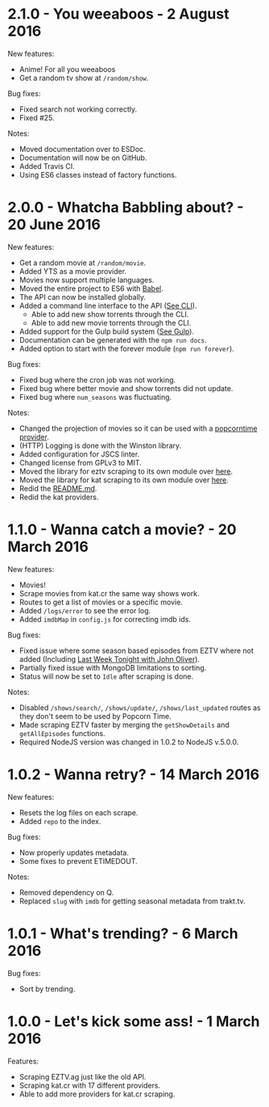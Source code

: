 2.1.0 - You weeaboos - 2 August 2016
====================================

New features:
 - Anime! For all you weeaboos
 - Get a random tv show at `/random/show`.

Bug fixes:
 - Fixed search not working correctly.
 - Fixed #25.

Notes:
 - Moved documentation over to ESDoc.
 - Documentation will now be on GitHub.
 - Added Travis CI.
 - Using ES6 classes instead of factory functions.

2.0.0 - Whatcha Babbling about? - 20 June 2016
==============================================

New features:
 - Get a random movie at `/random/movie`.
 - Added YTS as a movie provider.
 - Movies now support multiple languages.
 - Moved the entire project to ES6 with [Babel](https://babeljs.io/).
 - The API can now be installed globally.
 - Added a command line interface to the API ([See CLI](README.md#cli)).
   - Able to add new show torrents through the CLI.
   - Able to add new movie torrents through the CLI.
 - Added support for the Gulp build system ([See Gulp](README.md#gulp)).
 - Documentation can be generated with the `npm run docs`.
 - Added option to start with the forever module (`npm run forever`).

Bug fixes:
 - Fixed bug where the cron job was not working.
 - Fixed bug where better movie and show torrents did not update.
 - Fixed bug where `num_seasons` was fluctuating.

Notes:
 - Changed the projection of movies so it can be used with a [popcorntime provider](https://github.com/ChrisAlderson/butter-provider-movies).
 - (HTTP) Logging is done with the Winston library.
 - Added configuration for JSCS linter.
 - Changed license from GPLv3 to MIT.
 - Moved the library for eztv scraping to its own module over [here](https://github.com/ChrisAlderson/eztv-api-pt).
 - Moved the library for kat scraping to its own module over [here](https://github.com/ChrisAlderson/kat-api-pt).
 - Redid the [README.md](README.md).
 - Redid the kat providers.

1.1.0 - Wanna catch a movie? - 20 March 2016
============================================

New features:
 - Movies!
  - Scrape movies from kat.cr the same way shows work.
  - Routes to get a list of movies or a specific movie.
 - Added `/logs/error` to see the error log.
 - Added `imdbMap` in `config.js` for correcting imdb ids.

Bug fixes:
 - Fixed issue where some season based episodes from EZTV where not added (Including [Last Week Tonight with John Oliver](https://eztv.ag/shows/1025/last-week-tonight-with-john-oliver/)).
 - Partially fixed issue with MongoDB limitations to sorting.
 - Status will now be set to `Idle` after scraping is done.

Notes:
 - Disabled `/shows/search/`, `/shows/update/`, `/shows/last_updated` routes as they don't seem to be used by Popcorn Time.
 - Made scraping EZTV faster by merging the `getShowDetails` and `getAllEpisodes` functions.
 - Required NodeJS version was changed in 1.0.2 to NodeJS v.5.0.0.

1.0.2 - Wanna retry? - 14 March 2016
====================================

New features:
 - Resets the log files on each scrape.
 - Added `repo` to the index.

Bug fixes:
 - Now properly updates metadata.
 - Some fixes to prevent ETIMEDOUT.

Notes:
 - Removed dependency on Q.
 - Replaced `slug` with `imdb` for getting seasonal metadata from trakt.tv.

1.0.1 - What's trending? - 6 March 2016
======================================

Bug fixes:
 - Sort by trending.

1.0.0 - Let's kick some ass! - 1 March 2016
============================================

Features:
 - Scraping EZTV.ag just like the old API.
 - Scraping kat.cr with 17 different providers.
 - Able to add more providers for kat.cr scraping.
